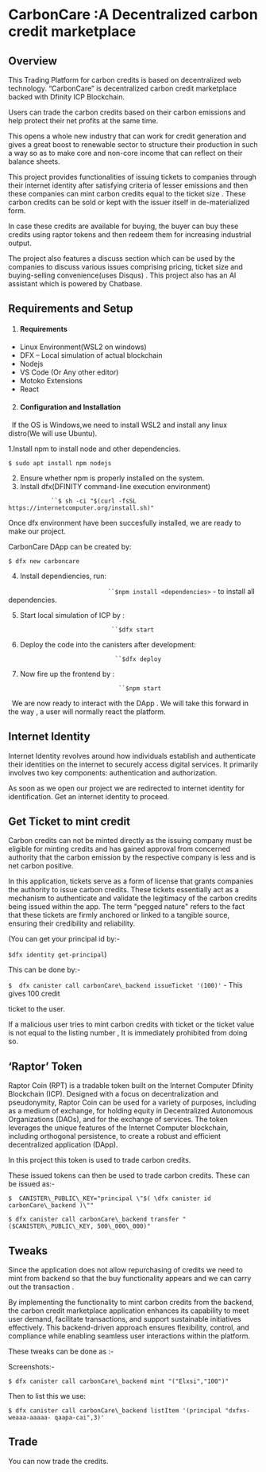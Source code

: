 # CarbonCare :A Decentralized carbon credit marketplace



## Overview

This Trading Platform for carbon credits is based on decentralized web technology. “CarbonCare”  is decentralized carbon credit marketplace backed with Dfinity ICP Blockchain. 

Users can trade the carbon credits based on their carbon emissions and help protect their net profits at the same time. 

This opens a whole new industry that can work for credit generation and gives a great boost to renewable sector to structure their production in such a way so as to make core and non-core income that can reflect on their balance sheets. 

This project provides functionalities of issuing tickets to companies through their internet identity after satisfying criteria of lesser emissions and then these companies can mint carbon credits equal to the ticket size . These carbon credits can be sold or kept with the issuer itself in de-materialized form. 

In case these credits are available for buying, the buyer can buy these credits using raptor tokens and then redeem them for increasing industrial output. 

The project also features a discuss section which can be used by the companies to discuss various issues comprising pricing, ticket size and buying-selling convenience(uses Disqus) . This project also has an AI assistant which is powered by Chatbase.



##  Requirements and Setup 

1. #### Requirements 

- Linux Environment(WSL2 on windows) 
- DFX – Local simulation of actual blockchain 
- Nodejs 
- VS Code (Or Any other editor) 
- Motoko Extensions 
- React

2. #### Configuration and Installation 

` `If the OS is Windows,we need to install WSL2 and install any linux distro(We will use Ubuntu).  

1.Install npm to install node and other dependencies.            

 `$ sudo apt install npm nodejs` 

2. Ensure whether npm is properly installed on the system. 
3. Install dfx(DFINITY command-line execution environment) 

`            ``$ sh -ci "$(curl -fsSL https://internetcomputer.org/install.sh)"` 

Once dfx environment have been succesfully installed, we are ready to make our project. 

CarbonCare DApp can be created by:                            

`$ dfx new carboncare` 

4. Install dependiencies, run: 

`                            ``$npm install <dependencies>`  -         to install all dependencies. 

5. Start local simulation of ICP by : 

`                             ``$dfx start` 

6. Deploy the code into the canisters after development:  

`                              ``$dfx deploy` 

7. Now fire up the frontend by : 

`                               ``$npm start` 

` `We are now ready to interact with the DApp . We will take this forward in the way , a user will normally react the platform. 



##   Internet Identity 

Internet Identity revolves around how individuals establish and authenticate their identities on the internet to securely access digital services. It primarily involves two key components: authentication and authorization. 

 As soon as we open our project we are redirected to internet identity for identification. Get an internet identity to proceed.



## Get Ticket to mint credit

Carbon credits can not be minted directly as the issuing company must be eligible for minting credits and has gained approval from concerned authority that the carbon emission by the respective company is less and is net carbon positive. 

In this application, tickets serve as a form of license that grants companies the authority to issue carbon credits. These tickets essentially act as a mechanism to authenticate and validate the legitimacy of the carbon credits being issued within the app. The term "pegged nature" refers to the fact that these tickets are firmly anchored or linked to a tangible source, ensuring their credibility and reliability. 

(You can get your principal id by:-

`$dfx identity get-principal`)

This can be done by:-

`$  dfx canister call carbonCare\_backend issueTicket '(100)'` -  This gives 100 credit 

ticket to the user.

If a malicious user tries to mint carbon credits with ticket or the ticket value is not equal to the listing number , It is immediately prohibited from doing so. 



##  ‘Raptor’ Token

Raptor Coin (RPT) is a tradable token built on the Internet Computer Dfinity Blockchain (ICP). Designed with a focus on decentralization and pseudonymity, Raptor Coin can be used for a variety of purposes, including as a medium of exchange, for holding equity in Decentralized Autonomous Organizations (DAOs), and for the exchange of services. The token leverages the unique features of the Internet Computer blockchain, including orthogonal persistence, to create a robust and efficient decentralized application (DApp). 

In this project this token is used to trade carbon credits. 

These issued tokens can then be used to trade carbon credits. These can be issued as:- 

`$  CANISTER\_PUBLIC\_KEY="principal \"$( \dfx canister id carbonCare\_backend )\""` 

`$ dfx canister call carbonCare\_backend transfer "($CANISTER\_PUBLIC\_KEY, 500\_000\_000)"` 



## Tweaks

Since the application does not allow repurchasing of credits we need to mint from backend so that the buy functionality appears and we can carry out the transaction .

By  implementing  the  functionality  to  mint  carbon  credits  from  the  backend,  the  carbon  credit marketplace application enhances its capability to meet user demand, facilitate transactions, and support sustainable  initiatives  effectively.  This  backend-driven  approach  ensures  flexibility,  control,  and compliance while enabling seamless user interactions within the platform. 

These tweaks can be done as :- 

Screenshots:- 

`$ dfx canister call carbonCare\_backend mint "("Elxsi","100")"` 

Then to list this we use: 

`$ dfx canister call carbonCare\_backend listItem '(principal "dxfxs-weaaa-aaaaa- qaapa-cai",3)'` 



## Trade

You can now trade the credits.





